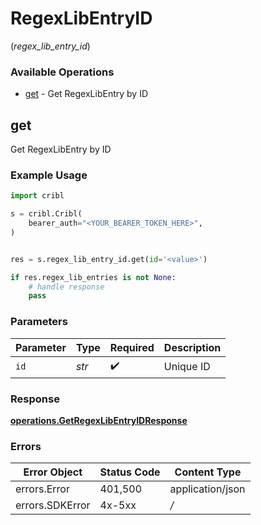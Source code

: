 # RegexLibEntryID
(*regex_lib_entry_id*)

### Available Operations

* [get](#get) - Get RegexLibEntry by ID

## get

Get RegexLibEntry by ID

### Example Usage

```python
import cribl

s = cribl.Cribl(
    bearer_auth="<YOUR_BEARER_TOKEN_HERE>",
)


res = s.regex_lib_entry_id.get(id='<value>')

if res.regex_lib_entries is not None:
    # handle response
    pass

```

### Parameters

| Parameter          | Type               | Required           | Description        |
| ------------------ | ------------------ | ------------------ | ------------------ |
| `id`               | *str*              | :heavy_check_mark: | Unique ID          |


### Response

**[operations.GetRegexLibEntryIDResponse](../../models/operations/getregexlibentryidresponse.md)**
### Errors

| Error Object     | Status Code      | Content Type     |
| ---------------- | ---------------- | ---------------- |
| errors.Error     | 401,500          | application/json |
| errors.SDKError  | 4x-5xx           | */*              |
